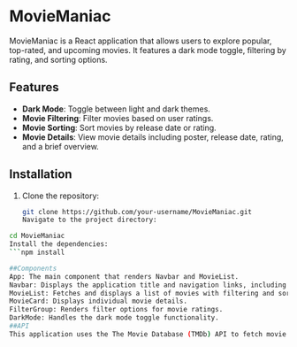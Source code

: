 # MovieManiac

MovieManiac is a React application that allows users to explore popular, top-rated, and upcoming movies. It features a dark mode toggle, filtering by rating, and sorting options.

## Features

- **Dark Mode**: Toggle between light and dark themes.
- **Movie Filtering**: Filter movies based on user ratings.
- **Movie Sorting**: Sort movies by release date or rating.
- **Movie Details**: View movie details including poster, release date, rating, and a brief overview.

## Installation

1. Clone the repository:
   ```bash
   git clone https://github.com/your-username/MovieManiac.git
   Navigate to the project directory:

  ```bash
  cd MovieManiac
  Install the dependencies:
  ```npm install

##Components
App: The main component that renders Navbar and MovieList.
Navbar: Displays the application title and navigation links, including a dark mode toggle.
MovieList: Fetches and displays a list of movies with filtering and sorting options.
MovieCard: Displays individual movie details.
FilterGroup: Renders filter options for movie ratings.
DarkMode: Handles the dark mode toggle functionality.
 ##API
This application uses the The Movie Database (TMDb) API to fetch movie data. You need an API key to access the movie data.
